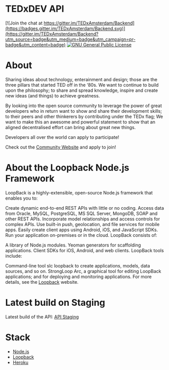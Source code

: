 # TEDxDEV API

[![Join the chat at https://gitter.im/TEDxAmsterdam/Backend](https://badges.gitter.im/TEDxAmsterdam/Backend.svg)](https://gitter.im/TEDxAmsterdam/Backend?utm_source=badge&utm_medium=badge&utm_campaign=pr-badge&utm_content=badge) [![GNU General Public License](https://img.shields.io/badge/license-GPL--3.0-blue.svg)](http://www.gnu.org/licenses/gpl-3.0.en.html)

# About

Sharing ideas about technology, enterainment and design; those are the three pillars that started TED off in the ‘80s. We want to continue to build upon the philosophy; to share and spread knowledge, inspire and create new ideas (and things) to achieve greatness.

By looking into the open source community to leverage the power of great developers who in return want to show and share their development skills; to their peers and other thinkerers by contributing under the TEDx flag; We want to make this an awesome and powerful statement to show that an aligned decentralised effort can bring about great new things.

Developers all over the world can apply to participate!

Check out the [Community Website] and apply to join!

# About the Loopback Node.js Framework

LoopBack is a highly-extensible, open-source Node.js framework that enables you to:

Create dynamic end-to-end REST APIs with little or no coding.
Access data from Oracle, MySQL, PostgreSQL, MS SQL Server, MongoDB, SOAP and other REST APIs.
Incorporate model relationships and access controls for complex APIs.
Use built-in push, geolocation, and file services for mobile apps.
Easily create client apps using Android, iOS, and JavaScript SDKs.
Run your application on-premises or in the cloud.
LoopBack consists of:

A library of Node.js modules.
Yeoman generators for scaffolding applications.
Client SDKs for iOS, Android, and web clients.
LoopBack tools include:

Command-line tool slc loopback to create applications, models, data sources, and so on.
StrongLoop Arc, a graphical tool for editing LoopBack applications; and for deploying and monitoring applications.
For more details, see the [Loopback] website.

# Latest build on Staging

Latest build of the API: [API Staging]

# Stack

* [Node.js]
* [Loopback]
* [Heroku]

[API Staging]: https://api-acc-tedx-amsterdam.herokuapp.com/explorer/
[Community Website]: http://dev.tedx.amsterdam/
[Loopback]: http://loopback.io
[Heroku]: https://www.heroku.com/
[Node.js]: https://nodejs.org/en/
